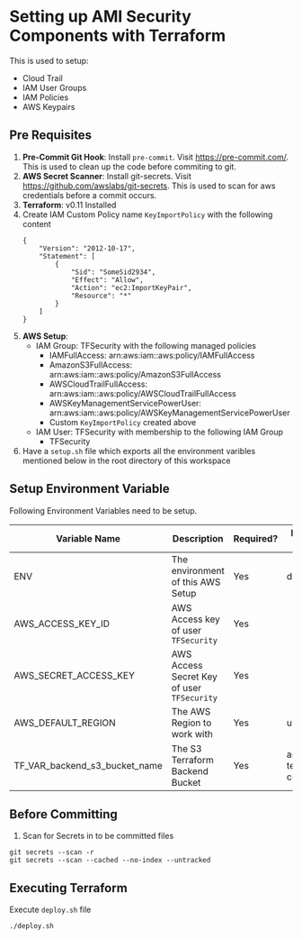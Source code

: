 # Setting up AMI Security Components with Terraform

This is used to setup:

* Cloud Trail
* IAM User Groups
* IAM Policies
* AWS Keypairs

## Pre Requisites

1. **Pre-Commit Git Hook**: Install `pre-commit`. Visit https://pre-commit.com/. This is used to clean up the code before commiting to git.
2. **AWS Secret Scanner**: Install git-secrets. Visit https://github.com/awslabs/git-secrets. This is used to scan for aws credentials before a commit occurs.
3. **Terraform**: v0.11 Installed
4. Create IAM Custom Policy name `KeyImportPolicy` with the following content
	```
	{
	    "Version": "2012-10-17",
	    "Statement": [
	        {
	            "Sid": "SomeSid2934",
	            "Effect": "Allow",
	            "Action": "ec2:ImportKeyPair",
	            "Resource": "*"
	        }
	    ]
	}
	```
5. **AWS Setup**:
	* IAM Group: TFSecurity with the following managed policies
		* IAMFullAccess: arn:aws:iam::aws:policy/IAMFullAccess
		* AmazonS3FullAccess: arn:aws:iam::aws:policy/AmazonS3FullAccess
		* AWSCloudTrailFullAccess: arn:aws:iam::aws:policy/AWSCloudTrailFullAccess
		* AWSKeyManagementServicePowerUser: arn:aws:iam::aws:policy/AWSKeyManagementServicePowerUser
		* Custom `KeyImportPolicy` created above
	* IAM User: TFSecurity with membership to the following IAM Group
		* TFSecurity
6. Have a `setup.sh` file which exports all the environment varibles mentioned below in the root directory of this workspace

## Setup Environment Variable

Following Environment Variables need to be setup.

Variable Name | Description | Required? | Example Values
---|---|---|---
ENV | The environment of this AWS Setup | Yes | dev, prod
AWS_ACCESS_KEY_ID | AWS Access key of user `TFSecurity` | Yes |
AWS_SECRET_ACCESS_KEY | AWS Access Secret Key of user `TFSecurity` | Yes |
AWS_DEFAULT_REGION | The AWS Region to work with | Yes | us-east-2
TF_VAR_backend_s3_bucket_name | The S3 Terraform Backend Bucket | Yes | ami-terraform-configs

## Before Committing

1. Scan for Secrets in to be committed files

```
git secrets --scan -r
git secrets --scan --cached --no-index --untracked
```

## Executing Terraform

Execute `deploy.sh` file

```
./deploy.sh
```